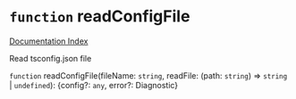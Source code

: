 # `function` readConfigFile

[Documentation Index](../README.md)

Read tsconfig.json file

`function` readConfigFile(fileName: `string`, readFile: (path: `string`) => `string` | `undefined`): \{config?: `any`, error?: Diagnostic}